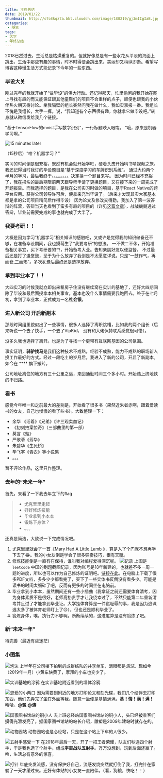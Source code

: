 ```yaml
---
title: 年终总结
date: 2019/01/22
thumbnail: http://o7o8kqz7a.bkt.clouddn.com/image/180219/gj3mIIgIaB.jpg
categories: 
 - 随笔
tags: 
- 大学
- 年终总结
---
```

2018已然过去，生活总是枯燥重复的。但就好像总是有一些水花从平淡的海面上跳出，生活中那些有趣的事情，时不时得便会跳出来，美丽却又稍纵即逝。希望写博客这种慢生活方式能记录下今年的一些东西。

### 毕设大关
刚过完年的我就开始了“做毕设”的伟大行动。还记得那天，忙里偷闲的我开始在网上寻找有趣的而又能保证跟其他童鞋们的项目不会重样的点子，顺便也跟我的小伙伴热火朝天得讨论。坐我隔壁的组长突然问我在做什么，我如实禀报一番。我组长不愧是我组长，大手一挥，说，“我知道有个东西很有趣，你就拿它做毕设吧。”转身就从微信发给我几个链接。

“基于TensorFlow的mnist手写数字识别”，一行标题映入眼帘。
“哦，原来是机器学习啊。”

![15 minutes later ](/blogimg/download.jpg)

（15秒后）“啥？机器学习？”

实习的时间倒是很充裕，既然有机会就开始学吧，硬着头皮开始啃书啃视频之旅。
我还记得当时我订的毕设题目是“基于深度学习的车牌识别系统”。
通过大约两个半月的学习，最后我终于。。。。。。。。决定换一个题目来写。
因为时间已经不充裕了，我在报名的最后期限前两天跟导师申请了更换题目，又在接下来的一周完成了开题报告。而我选择的题目，是我在公司实习时做的项目，基于React Native的跨平台应用。获得公司领导许可后，便拿来充当毕设了。（后来才发现其实大家基本都是拿的公司项目精简后作得毕设）
因为论文及修改交得勤，我加入了第一波答辩的阵营，答辩当天也看到了蛮多有趣的项目的（详见[这篇文章](https://alkjsdhflkjasgdhlkjh)），战战兢兢通过答辩，毕业前需要完成的事也就完成了大半了。

### 我要考研！！
大概是因为学习“机器学习”相关知识的感触吧，又或许是觉得我的知识储备还不够，在准备毕设期间，我也摸萌生了“我要考研”的想法。
一不做二不休，开始准备相关事宜，买下考研要的书，开始备考大业。告知亲朋好友以便监督。
不过最后还是打了退堂鼓，至于为什么放弃了我倒是不太愿意详说。只是“一鼓作气，再而衰,三而竭”。多次犹豫后最终还是选择放弃。

### 拿到毕业本了！！

大四实习的时候我就立即出来租房子住没有继续窝在实训的基地了，还好大四期间除了毕设和最后面授拿本相关事宜，基本也没什么事情需要我跑回去。终于在七月初，拿到了毕业本，正式成为一名**社会银**。

### 进入新公司 开启新副本

那段时间组里貌似出了一些事情，很多人选择了离职跳槽，比如我的两个组长（后来听说一个去了快手，一个去了VipKid， 没有和大佬保持联系感觉很可惜）。

没多久我也选择了离开。也是为了寻找一个更带有互联网基因的公司氛围。

事实证明，**骑驴找马**是我们这种技术不成熟，经验不成熟，能力不成熟的职场新人换工作最好的方式。经过一段吃土的岁月后，我进入了新的公司，开启了新副本。如今在 \*\*\*\* 旗下搬砖。

公司地址离住的地方有三十公里之远，来回通勤时间三个多小时。开始踏上挤地铁的不归路。

### 看书
感觉今年唯一和之前最大的差别是，开始看了很多书（果然近朱者赤啊，跟着爱读书的女友，自己也慢慢的看了些书）。大致整理一下：
 - 余华 《活着》《兄弟》《许三观卖血记》
 - 《初刻拍案惊奇》（三部曲里的第一部）
 - 莫言《蛙》
 - 严歌苓《芳华》
 - 朱碧华《生死桥》
 - 毕飞宇《青衣》等小说集
 - 。。。

暂不评论作品，这里只作整理。

### 去年的“未来一年”

首先，来看了一下我去年立下的flag

>* 尤克里里走起
>* 好好修炼技能
>* 毕业拿到小本本
>* 锻炼下身体？
>* 。。。

还真是简洁，大致说一下完成情况吧。
1. 尤克里里就会了一首[《Mary Had A Little Lamb 》](https://music.163.com/song?id=32405131&userid=54023913)，算是入了个门就不想再学下去了😂。我的小女友倒是学会了很多弹奏技巧，很有天赋。
2. 修炼技能倒是一直有在保持，谁叫我对编程爱得深沉呢。
  ![记录](/blogimg/1548671260774.png)
上图是 `leetcode` 中国的刷题截图记录，因为账号是18年新建的，也就差不多一周一题的进度，所以也可以作为自己修炼的证明吧。[链接在此](https://leetcode-cn.com/fchangenow/)。在电脑上下载了很多PDF文档，多多少少都看完了，买下了一些实体书反倒没有看多少。可能是读书的时间太细碎了吧，反而有更多的时间坐在电脑前。
3. 毕业拿到小本本，虽然期间还有一些小插曲（我拿证之前还需要体育清考，因为身体素质不是很好，老师高抬贵手才让我侥幸过了，不然只能第二年重新清考并且过了才能拿到毕业证。大学挂体育算是一件蛮耻辱的事，我是因为逃课逃太多了被体育老师盯上了😢），但也还是顺利毕业了。
4. 锻炼身体，唉，执行力不够啊。断断续续的，这进度算是没有锻炼了吧。

### 新“未来一年”

待完善（最近有些迷茫）

### 小图集
![泡沫](/blogimg/IMG_20180408_091232.jpg)
上半年在公司楼下拍到的成群结队的共享单车，满眼都是*泡沫*。现如今（2019年一月）小黄车快黄了，摩拜的小车也变少了。

![实训基地的涂鸦](/blogimg/IMG_20180303_134333.jpg)
在实训基地附近看到的墙体涂鸦

![恩爱的小两口](/blogimg/IMG_20180505_160406.jpg)
因为需要到附近的地方打印论文和刻光碟，我们几个结伴去打印东西，他们先弄完了坐在外面等我，随意一坐便是基情满满。**基！情！满！满！** 哈哈。**@骏**  **@涛**

![国家图书馆站的铜小人](/blogimg/1548119548534.jpg)
去上班必经站国家图书馆站的铜小人，头已经被乘客们摸得光滑发亮了。据国家图书馆站的站长介绍，雕塑是2009年建站时就存在的。

![动物园站](/blogimg/1547039422427.jpg)
动物园站也是必经站，只是在这个站上下车的人很少。

![五射手感受一下](/blogimg/Screenshot_2018-12-31-12-05-56-986.png)
在2018年最后一天，开了一把王者荣耀，队友们秒选四个射手，于是我也选了个射手，组成**宇宙战队五射手**。万万没想到，玩到后面还赢了。哈，生活总有意外的惊喜。

![打针](/blogimg/wx_camera_1547425927227.jpg)
年底突发流感，没有保护好自己，流感发烧突然就打倒了我，打完针在家躺了一天才缓过来。还好有体贴的小女友一直陪伴。（看，狗粮，快吃！！）